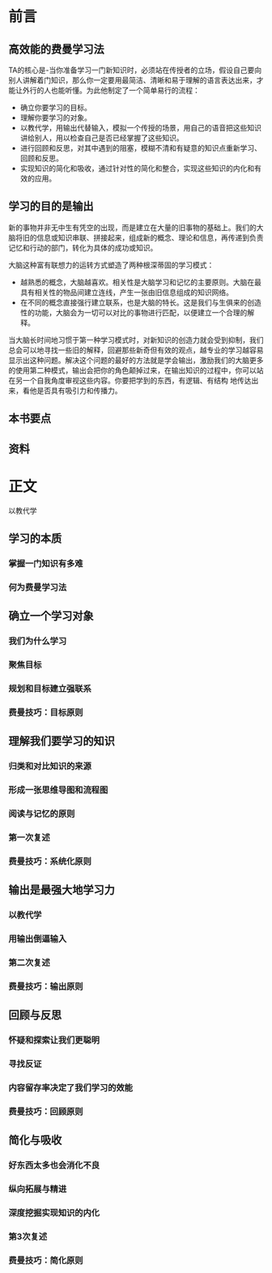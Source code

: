 # 前言
## 高效能的费曼学习法

TA的核心是-当你准备学习一门新知识时，必须站在传授者的立场，假设自己要向别人讲解着门知识，那么你一定要用最简洁、清晰和易于理解的语言表达出来，才能让外行的人也能听懂。为此他制定了一个简单易行的流程：

* 确立你要学习的目标。
* 理解你要学习的对象。
* 以教代学，用输出代替输入，模拟一个传授的场景，用自己的语音把这些知识讲给别人，用以检查自己是否已经掌握了这些知识。
* 进行回顾和反思，对其中遇到的阻塞，模糊不清和有疑意的知识点重新学习、回顾和反思。
* 实现知识的简化和吸收，通过针对性的简化和整合，实现这些知识的内化和有效的应用。

## 学习的目的是输出

新的事物并非无中生有凭空的出现，而是建立在大量的旧事物的基础上。我们的大脑将旧的信息或知识串联、拼接起来，组成新的概念、理论和信息，再传递到负责记忆和行动的部门，转化为具体的成功或知识。

大脑这种富有联想力的运转方式塑造了两种根深蒂固的学习模式：

* 越熟悉的概念，大脑越喜欢。相关性是大脑学习和记忆的主要原则。大脑在最具有相关性的物品间建立连线，产生一张由旧信息组成的知识网络。
* 在不同的概念直接强行建立联系，也是大脑的特长。这是我们与生俱来的创造性的功能，大脑会为一切可以对比的事物进行匹配，以便建立一个合理的解释。

当大脑长时间地习惯于第一种学习模式时，对新知识的创造力就会受到抑制，我们总会可以地寻找一些旧的解释，回避那些新奇但有效的观点，越专业的学习越容易显示出这种问题。解决这个问题的最好的方法就是学会输出，激励我们的大脑更多的使用第二种模式，输出会把你的角色颠掉过来，在输出知识的过程中，你可以站在另一个自我角度审视这些内容。你要把学到的东西，有逻辑、有结构 地传达出来，看他是否具有吸引力和传播力。

## 本书要点
## 资料
# 正文
以教代学
## 学习的本质
### 掌握一门知识有多难
### 何为费曼学习法
## 确立一个学习对象
### 我们为什么学习
### 聚焦目标
### 规划和目标建立强联系
### 费曼技巧：目标原则
## 理解我们要学习的知识
### 归类和对比知识的来源
### 形成一张思维导图和流程图
### 阅读与记忆的原则
### 第一次复述
### 费曼技巧：系统化原则
## 输出是最强大地学习力
### 以教代学
### 用输出倒逼输入
### 第二次复述
### 费曼技巧：输出原则
## 回顾与反思
### 怀疑和探索让我们更聪明
### 寻找反证
### 内容留存率决定了我们学习的效能
### 费曼技巧：回顾原则
## 简化与吸收
### 好东西太多也会消化不良
### 纵向拓展与精进
### 深度挖掘实现知识的内化
### 第3次复述
### 费曼技巧：简化原则 

